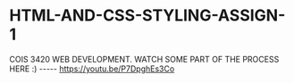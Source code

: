 # HTML-AND-CSS-STYLING-ASSIGN-1
COIS 3420 WEB DEVELOPMENT. 
WATCH SOME PART OF THE PROCESS HERE :)  ----- https://youtu.be/P7DpghEs3Co
